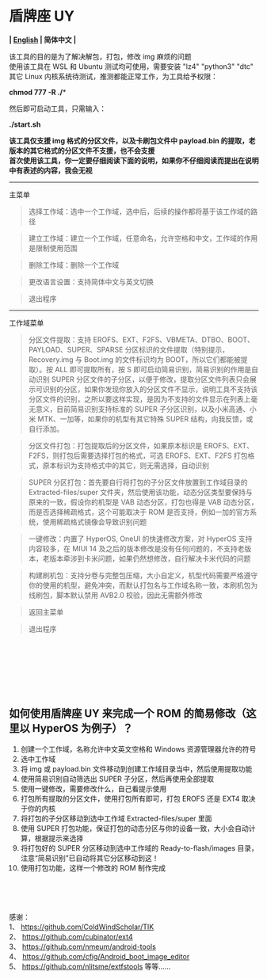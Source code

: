 # 盾牌座 UY 
**| [English](README_EN.md) | 简体中文 |**

该工具的目的是为了解决解包，打包，修改 img 麻烦的问题\
使用该工具在 WSL 和 Ubuntu 测试均可使用，需要安装 "lz4" "python3" "dtc"\
其它 Linux 内核系统待测试，推测都能正常工作，为工具给予权限：

**chmod 777 -R ./***

然后即可启动工具，只需输入：

**./start.sh**

**该工具仅支援 img 格式的分区文件，以及卡刷包文件中 payload.bin 的提取，老版本的其它格式的分区文件不支援，也不会支援\
首次使用该工具，你一定要仔细阅读下面的说明，如果你不仔细阅读而提出在说明中有表述的内容，我会无视**

----

主菜单

> 选择工作域：选中一个工作域，选中后，后续的操作都将基于该工作域的路径

>建立工作域：建立一个工作域，任意命名，允许空格和中文，工作域的作用是限制使用范围

> 删除工作域：删除一个工作域

> 更改语言设置：支持简体中文与英文切换

> 退出程序

----

工作域菜单

> 分区文件提取：支持 EROFS、EXT、F2FS、VBMETA、DTBO、BOOT、PAYLOAD、SUPER、SPARSE 分区标识的文件提取（特别提示，Recovery.img 与 Boot.img 的文件标识均为 BOOT，所以它们都能被提取）。按 ALL 即可提取所有，按 S 即可启动简易识别，简易识别的作用是自动识别 SUPER 分区文件的子分区，以便于修改，提取分区文件列表只会展示可识别的分区，如果你发现你放入的分区文件不显示，说明工具不支持该分区文件的识别，之所以要这样实现，是因为不支持的文件显示在列表上毫无意义，目前简易识别支持标准的 SUPER 子分区识别，以及小米高通、小米 MTK、一加等，如果你的机型有其它特殊 SUPER 结构，向我反馈，或自行添加。

> 分区文件打包：打包提取后的分区文件，如果原本标识是 EROFS、EXT、F2FS，则打包后需要选择打包的格式，可选 EROFS、EXT、F2FS 打包格式，原本标识为支持格式中的其它，则无需选择，自动识别

> SUPER 分区打包：首先要自行将打包的子分区文件放置到工作域目录的 Extracted-files/super 文件夹，然后使用该功能，动态分区类型要保持与原来的一致，假设你的机型是 VAB 动态分区，打包也得是 VAB 动态分区，而是否选择稀疏格式，这个可能取决于 ROM 是否支持，例如一加的官方系统，使用稀疏格式镜像会导致识别问题

> 一键修改：内置了 HyperOS, OneUI 的快速修改方案，对 HyperOS 支持内容较多，在 MIUI 14 及之后的版本修改是没有任何问题的，不支持老版本，老版本牵涉到卡米问题，如果仍然想修改，自行解决卡米代码的问题

> 构建刷机包：支持分卷与完整包压缩，大小自定义，机型代码需要严格遵守你的使用的机型，避免冲突，而默认打包名与工作域名称一致，本刷机包为线刷包，脚本默认禁用 AVB2.0 校验，因此无需额外修改

> 返回主菜单

> 退出程序

<br>
<br>
<br>
<br>
<br>
<br>

## 如何使用盾牌座 UY 来完成一个 ROM 的简易修改（这里以 HyperOS 为例子）？
1. 创建一个工作域，名称允许中文英文空格和 Windows 资源管理器允许的符号
2. 选中工作域
3. 将 img 或 payload.bin 文件移动到创建工作域目录当中，然后使用提取功能
4. 使用简易识别自动筛选出 SUPER 子分区，然后再使用全部提取
5. 使用一键修改，需要修改什么，自己看提示使用
6. 打包所有提取的分区文件，使用打包所有即可，打包 EROFS 还是 EXT4 取决于你的内核
7. 将打包的子分区移动到选中工作域 Extracted-files/super 里面
8. 使用 SUPER 打包功能，保证打包的动态分区与你的设备一致，大小会自动计算，根据提示来选择
9. 将打包好的 SUPER 分区移动到选中工作域的 Ready-to-flash/images 目录，注意“简易识别”已自动将其它分区移动到这！
10. 使用打包功能，这样一个修改的 ROM 制作完成

<br><br><br>

感谢： \
1、 https://github.com/ColdWindScholar/TIK \
2、 https://github.com/cubinator/ext4 \
3、 https://github.com/nmeum/android-tools \
4、 https://github.com/cfig/Android_boot_image_editor \
5、 https://github.com/nlitsme/extfstools
等等......
